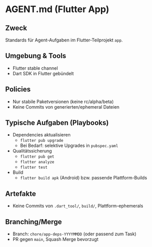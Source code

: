 # AGENT.md (Flutter App)

## Zweck
Standards für Agent-Aufgaben im Flutter-Teilprojekt `app`.

## Umgebung & Tools
- Flutter stable channel
- Dart SDK in Flutter gebündelt

## Policies
- Nur stabile Paketversionen (keine rc/alpha/beta)
- Keine Commits von generierten/ephemeral Dateien

## Typische Aufgaben (Playbooks)
- Dependencies aktualisieren
  - `flutter pub upgrade`
  - Bei Bedarf: selektive Upgrades in `pubspec.yaml`
- Qualitätssicherung
  - `flutter pub get`
  - `flutter analyze`
  - `flutter test`
- Build
  - `flutter build apk` (Android) bzw. passende Plattform-Builds

## Artefakte
- Keine Commits von `.dart_tool/`, `build/`, Plattform-ephemerals

## Branching/Merge
- Branch: `chore/app-deps-YYYYMMDD` (oder passend zum Task)
- PR gegen `main`, Squash Merge bevorzugt
